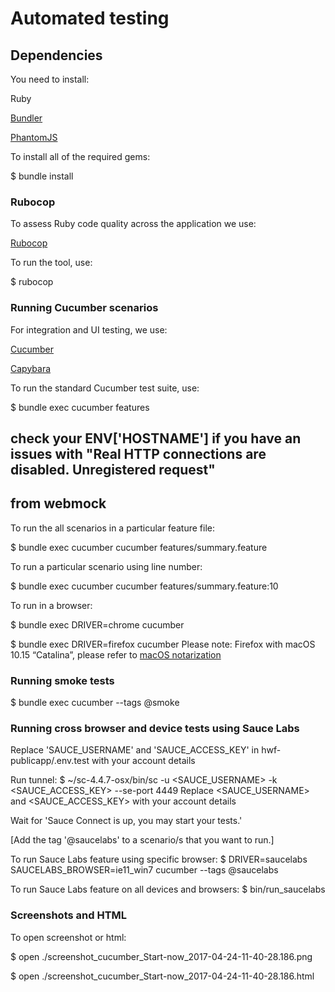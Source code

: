 # Automated testing

## Dependencies

You need to install:

Ruby

[Bundler](http://bundler.io/)

[PhantomJS](https://github.com/teampoltergeist/poltergeist#installing-phantomjs)

To install all of the required gems:

$ bundle install

### Rubocop

To assess Ruby code quality across the application we use:

[Rubocop](https://github.com/bbatsov/rubocop)

To run the tool, use:

$ rubocop

### Running Cucumber scenarios

For integration and UI testing, we use:

[Cucumber](http://cukes.info/)

[Capybara](https://github.com/jnicklas/capybara)

To run the standard Cucumber test suite, use:

$ bundle exec cucumber features

## check your ENV['HOSTNAME'] if you have an issues with "Real HTTP connections are disabled. Unregistered request"
## from webmock

To run the all scenarios in a particular feature file:

$ bundle exec cucumber cucumber features/summary.feature

To run a particular scenario using line number:

$ bundle exec cucumber cucumber features/summary.feature:10

To run in a browser:

$ bundle exec DRIVER=chrome cucumber

$ bundle exec DRIVER=firefox cucumber
Please note: Firefox with macOS 10.15 “Catalina”, please refer to [macOS notarization](https://firefox-source-docs.mozilla.org/testing/geckodriver/Notarization.html)

### Running smoke tests

$ bundle exec cucumber --tags @smoke

### Running cross browser and device tests using Sauce Labs

Replace 'SAUCE_USERNAME' and 'SAUCE_ACCESS_KEY' in hwf-publicapp/.env.test with your account details

Run tunnel:
$ ~/sc-4.4.7-osx/bin/sc -u <SAUCE_USERNAME> -k <SAUCE_ACCESS_KEY> --se-port 4449
Replace <SAUCE_USERNAME> and <SAUCE_ACCESS_KEY> with your account details

Wait for 'Sauce Connect is up, you may start your tests.'

[Add the tag '@saucelabs' to a scenario/s that you want to run.]

To run Sauce Labs feature using specific browser:
$ DRIVER=saucelabs SAUCELABS_BROWSER=ie11_win7 cucumber --tags @saucelabs

To run Sauce Labs feature on all devices and browsers:
$ bin/run_saucelabs

### Screenshots and HTML

To open screenshot or html:

$ open ./screenshot_cucumber_Start-now_2017-04-24-11-40-28.186.png

$ open ./screenshot_cucumber_Start-now_2017-04-24-11-40-28.186.html
